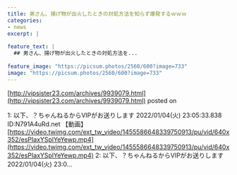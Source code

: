 ```yaml
---
title: 男さん、揚げ物が出火したときの対処方法を知らず爆発するｗｗｗ
categories:
- news
excerpt: |
  
feature_text: |
  ## 男さん、揚げ物が出火したときの対処方法を...
  
feature_image: "https://picsum.photos/2560/600?image=733"
image: "https://picsum.photos/2560/600?image=733"
---
```


[http://vipsister23.com/archives/9939079.html](http://vipsister23.com/archives/9939079.html)
posted on 

<!--more-->

1: 以下、？ちゃんねるからVIPがお送りします 2022/01/04(火) 23:05:33.838 ID:N791A4uRd.net 【動画】[https://video.twimg.com/ext_tw_video/1455586648339750913/pu/vid/640x352/esPIaxYSplYeYewp.mp4](https://video.twimg.com/ext_tw_video/1455586648339750913/pu/vid/640x352/esPIaxYSplYeYewp.mp4) 2: 以下、？ちゃんねるからVIPがお送りします 2022/01/04(火) 23:0...
